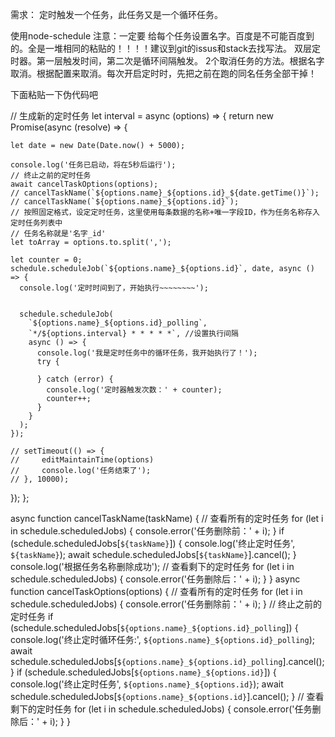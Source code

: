 需求：
定时触发一个任务，此任务又是一个循环任务。

使用node-schedule
注意：一定要 给每个任务设置名字。百度是不可能百度到的。全是一堆相同的粘贴的！！！！建议到git的issus和stack去找写法。
双层定时器。第一层触发时间，第二次是循环间隔触发。
2个取消任务的方法。根据名字取消。根据配置来取消。每次开启定时时，先把之前在跑的同名任务全部干掉！

下面粘贴一下伪代码吧

// 生成新的定时任务
let interval = async (options) => {
  return new Promise(async (resolve) => {

    let date = new Date(Date.now() + 5000);

    console.log('任务已启动，将在5秒后运行');
    // 终止之前的定时任务
    await cancelTaskOptions(options);
    // cancelTaskName(`${options.name}_${options.id}_${date.getTime()}`);
    // cancelTaskName(`${options.name}_${options.id}`);
    // 按照固定格式，设定定时任务，这里使用每条数据的名称+唯一字段ID，作为任务名称存入定时任务列表中
    // 任务名称就是'名字_id'
    let toArray = options.to.split(',');

    let counter = 0;
    schedule.scheduleJob(`${options.name}_${options.id}`, date, async () => {
      console.log('定时时间到了，开始执行~~~~~~~~');
    

      schedule.scheduleJob(
        `${options.name}_${options.id}_polling`,
        `*/${options.interval} * * * * *`, //设置执行间隔
        async () => {
          console.log('我是定时任务中的循环任务，我开始执行了！');
          try {
            
          } catch (error) {
            console.log('定时器触发次数：' + counter);
            counter++;
          }
        }
      );
    });

    // setTimeout(() => {
    //     editMaintainTime(options)
    //     console.log('任务结束了');
    // }, 10000);
  });
};

async function cancelTaskName(taskName) {
  // 查看所有的定时任务
  for (let i in schedule.scheduledJobs) {
    console.error('任务删除前：' + i);
  }
  if (schedule.scheduledJobs[`${taskName}`]) {
    console.log('终止定时任务', `${taskName}`);
    await schedule.scheduledJobs[`${taskName}`].cancel();
  }
  console.log('根据任务名称删除成功');
  // 查看剩下的定时任务
  for (let i in schedule.scheduledJobs) {
    console.error('任务删除后：' + i);
  }
}
async function cancelTaskOptions(options) {
  // 查看所有的定时任务
  for (let i in schedule.scheduledJobs) {
    console.error('任务删除前：' + i);
  }
  // 终止之前的定时任务
  if (schedule.scheduledJobs[`${options.name}_${options.id}_polling`]) {
    console.log('终止定时循环任务:', `${options.name}_${options.id}_polling`);
    await schedule.scheduledJobs[`${options.name}_${options.id}_polling`].cancel();
  }
  if (schedule.scheduledJobs[`${options.name}_${options.id}`]) {
    console.log('终止定时任务', `${options.name}_${options.id}`);
    await schedule.scheduledJobs[`${options.name}_${options.id}`].cancel();
  }
  // 查看剩下的定时任务
  for (let i in schedule.scheduledJobs) {
    console.error('任务删除后：' + i);
  }
}
